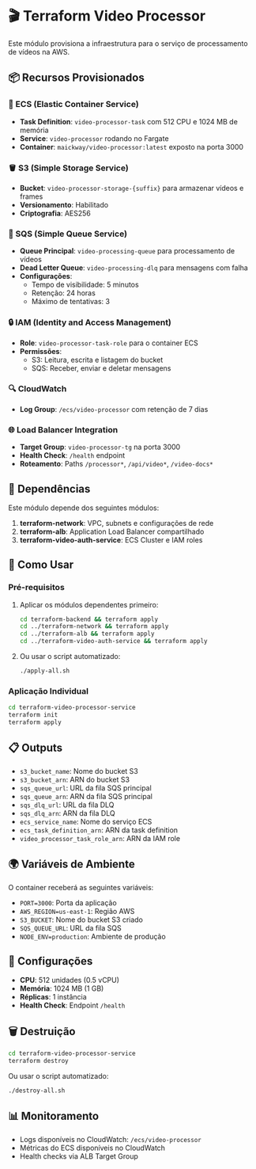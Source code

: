# 🎬 Terraform Video Processor

Este módulo provisiona a infraestrutura para o serviço de processamento de vídeos na AWS.

## 📦 Recursos Provisionados

### 🐳 ECS (Elastic Container Service)
- **Task Definition**: `video-processor-task` com 512 CPU e 1024 MB de memória
- **Service**: `video-processor` rodando no Fargate
- **Container**: `maickway/video-processor:latest` exposto na porta 3000

### 🪣 S3 (Simple Storage Service)
- **Bucket**: `video-processor-storage-{suffix}` para armazenar vídeos e frames
- **Versionamento**: Habilitado
- **Criptografia**: AES256

### 📮 SQS (Simple Queue Service)
- **Queue Principal**: `video-processing-queue` para processamento de vídeos
- **Dead Letter Queue**: `video-processing-dlq` para mensagens com falha
- **Configurações**:
  - Tempo de visibilidade: 5 minutos
  - Retenção: 24 horas
  - Máximo de tentativas: 3

### 🔒 IAM (Identity and Access Management)
- **Role**: `video-processor-task-role` para o container ECS
- **Permissões**:
  - S3: Leitura, escrita e listagem do bucket
  - SQS: Receber, enviar e deletar mensagens

### 🔍 CloudWatch
- **Log Group**: `/ecs/video-processor` com retenção de 7 dias

### 🌐 Load Balancer Integration
- **Target Group**: `video-processor-tg` na porta 3000
- **Health Check**: `/health` endpoint
- **Roteamento**: Paths `/processor*`, `/api/video*`, `/video-docs*`

## 🔗 Dependências

Este módulo depende dos seguintes módulos:

1. **terraform-network**: VPC, subnets e configurações de rede
2. **terraform-alb**: Application Load Balancer compartilhado
3. **terraform-video-auth-service**: ECS Cluster e IAM roles

## 🚀 Como Usar

### Pré-requisitos

1. Aplicar os módulos dependentes primeiro:
   ```bash
   cd terraform-backend && terraform apply
   cd ../terraform-network && terraform apply
   cd ../terraform-alb && terraform apply
   cd ../terraform-video-auth-service && terraform apply
   ```

2. Ou usar o script automatizado:
   ```bash
   ./apply-all.sh
   ```

### Aplicação Individual

```bash
cd terraform-video-processor-service
terraform init
terraform apply
```

## 📋 Outputs

- `s3_bucket_name`: Nome do bucket S3
- `s3_bucket_arn`: ARN do bucket S3
- `sqs_queue_url`: URL da fila SQS principal
- `sqs_queue_arn`: ARN da fila SQS principal
- `sqs_dlq_url`: URL da fila DLQ
- `sqs_dlq_arn`: ARN da fila DLQ
- `ecs_service_name`: Nome do serviço ECS
- `ecs_task_definition_arn`: ARN da task definition
- `video_processor_task_role_arn`: ARN da IAM role

## 🌍 Variáveis de Ambiente

O container receberá as seguintes variáveis:

- `PORT=3000`: Porta da aplicação
- `AWS_REGION=us-east-1`: Região AWS
- `S3_BUCKET`: Nome do bucket S3 criado
- `SQS_QUEUE_URL`: URL da fila SQS
- `NODE_ENV=production`: Ambiente de produção

## 🔧 Configurações

- **CPU**: 512 unidades (0.5 vCPU)
- **Memória**: 1024 MB (1 GB)
- **Réplicas**: 1 instância
- **Health Check**: Endpoint `/health`

## 🗑️ Destruição

```bash
cd terraform-video-processor-service
terraform destroy
```

Ou usar o script automatizado:
```bash
./destroy-all.sh
```

## 📊 Monitoramento

- Logs disponíveis no CloudWatch: `/ecs/video-processor`
- Métricas do ECS disponíveis no CloudWatch
- Health checks via ALB Target Group
